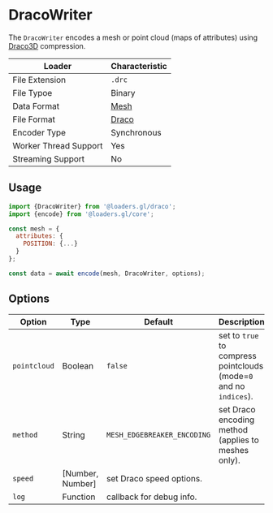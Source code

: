 # DracoWriter

The `DracoWriter` encodes a mesh or point cloud (maps of attributes) using [Draco3D](https://google.github.io/draco/) compression.

| Loader                | Characteristic                               |
| --------------------- | -------------------------------------------- |
| File Extension        | `.drc`                                       |
| File Typoe            | Binary                                       |
| Data Format           | [Mesh](docs/specifications/category-mesh.md) |
| File Format           | [Draco](https://google.github.io/draco/)     |
| Encoder Type          | Synchronous                                  |
| Worker Thread Support | Yes                                          |
| Streaming Support     | No                                           |

## Usage

```js
import {DracoWriter} from '@loaders.gl/draco';
import {encode} from '@loaders.gl/core';

const mesh = {
  attributes: {
    POSITION: {...}
  }
};

const data = await encode(mesh, DracoWriter, options);
```

## Options

| Option       | Type             | Default                     | Description                                                        |
| ------------ | ---------------- | --------------------------- | ------------------------------------------------------------------ |
| `pointcloud` | Boolean          | `false`                     | set to `true` to compress pointclouds (mode=`0` and no `indices`). |
| `method`     | String           | `MESH_EDGEBREAKER_ENCODING` | set Draco encoding method (applies to meshes only).                |
| `speed`      | [Number, Number] | set Draco speed options.    |
| `log`        | Function         | callback for debug info.    |
